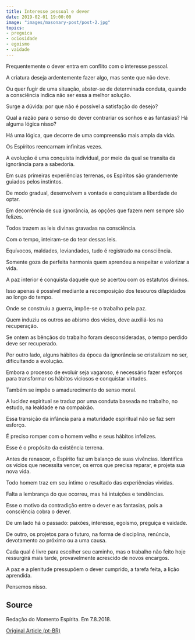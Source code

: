 ```yaml
---
title: Interesse pessoal e dever
date: 2019-02-01 19:00:00
image: "images/masonary-post/post-2.jpg"
topics: 
- preguica
- ociosidade
- egoismo
- vaidade
---
```



Frequentemente o dever entra em conflito com o interesse pessoal.

A criatura deseja ardentemente fazer algo, mas sente que não deve.

Ou quer fugir de uma situação, abster-se de determinada conduta, quando a
consciência indica não ser essa a melhor solução.

Surge a dúvida: por que não é possível a satisfação do desejo?

Qual a razão para o senso do dever contrariar os sonhos e as fantasias? Há
alguma lógica nisso?

Há uma lógica, que decorre de uma compreensão mais ampla da vida.

Os Espíritos reencarnam infinitas vezes.

A evolução é uma conquista individual, por meio da qual se transita da
ignorância para a sabedoria.

Em suas primeiras experiências terrenas, os Espíritos são grandemente guiados
pelos instintos.

De modo gradual, desenvolvem a vontade e conquistam a liberdade de optar.

Em decorrência de sua ignorância, as opções que fazem nem sempre são felizes.

Todos trazem as leis divinas gravadas na consciência.

Com o tempo, inteiram-se do teor dessas leis.

Equívocos, maldades, leviandades, tudo é registrado na consciência.

Somente goza de perfeita harmonia quem aprendeu a respeitar e valorizar a vida.

A paz interior é conquista daquele que se acertou com os estatutos divinos.

Isso apenas é possível mediante a recomposição dos tesouros dilapidados ao
longo do tempo.

Onde se construiu a guerra, impõe-se o trabalho pela paz.

Quem induziu os outros ao abismo dos vícios, deve auxiliá-los na recuperação.

Se ontem as bênçãos do trabalho foram desconsideradas, o tempo perdido deve ser
recuperado.

Por outro lado, alguns hábitos da época da ignorância se cristalizam no ser,
dificultando a evolução.

Embora o processo de evoluir seja vagaroso, é necessário fazer esforços para
transformar os hábitos viciosos e conquistar virtudes.

Também se impõe o amadurecimento do senso moral.

A lucidez espiritual se traduz por uma conduta baseada no trabalho, no estudo,
na lealdade e na compaixão.

Essa transição da infância para a maturidade espiritual não se faz sem esforço.

É preciso romper com o homem velho e seus hábitos infelizes.

Esse é o propósito da existência terrena.

Antes de renascer, o Espírito faz um balanço de suas vivências. Identifica os
vícios que necessita vencer, os erros que precisa reparar, e projeta sua nova
vida.

Todo homem traz em seu íntimo o resultado das experiências vividas.

Falta a lembrança do que ocorreu, mas há intuições e tendências.

Esse o motivo da contradição entre o dever e as fantasias, pois a consciência
cobra o dever.

De um lado há o passado: paixões, interesse, egoísmo, preguiça e vaidade.

De outro, os projetos para o futuro, na forma de disciplina, renúncia,
devotamento ao próximo ou a uma causa.

Cada qual é livre para escolher seu caminho, mas o trabalho não feito hoje
ressurgirá mais tarde, provavelmente acrescido de novos encargos.

A paz e a plenitude pressupõem o dever cumprido, a tarefa feita, a lição
aprendida.

Pensemos nisso.

## Source
Redação do Momento Espírita.
Em 7.8.2018.

[Original Article (pt-BR)](http://momento.com.br/pt/ler_texto.php?id=5471)
